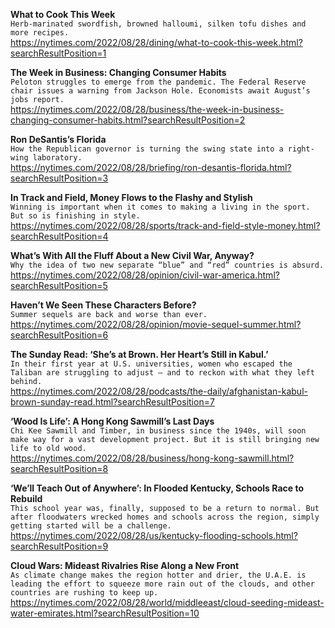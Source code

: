 **What to Cook This Week**\
`Herb-marinated swordfish, browned halloumi, silken tofu dishes and more recipes.`\
https://nytimes.com/2022/08/28/dining/what-to-cook-this-week.html?searchResultPosition=1

**The Week in Business: Changing Consumer Habits**\
`Peloton struggles to emerge from the pandemic. The Federal Reserve chair issues a warning from Jackson Hole. Economists await August’s jobs report.`\
https://nytimes.com/2022/08/28/business/the-week-in-business-changing-consumer-habits.html?searchResultPosition=2

**Ron DeSantis’s Florida**\
`How the Republican governor is turning the swing state into a right-wing laboratory.`\
https://nytimes.com/2022/08/28/briefing/ron-desantis-florida.html?searchResultPosition=3

**In Track and Field, Money Flows to the Flashy and Stylish**\
`Winning is important when it comes to making a living in the sport. But so is finishing in style.`\
https://nytimes.com/2022/08/28/sports/track-and-field-style-money.html?searchResultPosition=4

**What’s With All the Fluff About a New Civil War, Anyway?**\
`Why the idea of two new separate “blue” and “red” countries is absurd. `\
https://nytimes.com/2022/08/28/opinion/civil-war-america.html?searchResultPosition=5

**Haven’t We Seen These Characters Before?**\
`Summer sequels are back and worse than ever.`\
https://nytimes.com/2022/08/28/opinion/movie-sequel-summer.html?searchResultPosition=6

**The Sunday Read: ‘She’s at Brown. Her Heart’s Still in Kabul.’**\
`In their first year at U.S. universities, women who escaped the Taliban are struggling to adjust — and to reckon with what they left behind.`\
https://nytimes.com/2022/08/28/podcasts/the-daily/afghanistan-kabul-brown-sunday-read.html?searchResultPosition=7

**‘Wood Is Life’: A Hong Kong Sawmill’s Last Days**\
`Chi Kee Sawmill and Timber, in business since the 1940s, will soon make way for a vast development project. But it is still bringing new life to old wood.`\
https://nytimes.com/2022/08/28/business/hong-kong-sawmill.html?searchResultPosition=8

**‘We’ll Teach Out of Anywhere’: In Flooded Kentucky, Schools Race to Rebuild**\
`This school year was, finally, supposed to be a return to normal. But after floodwaters wrecked homes and schools across the region, simply getting started will be a challenge.`\
https://nytimes.com/2022/08/28/us/kentucky-flooding-schools.html?searchResultPosition=9

**Cloud Wars: Mideast Rivalries Rise Along a New Front**\
`As climate change makes the region hotter and drier, the U.A.E. is leading the effort to squeeze more rain out of the clouds, and other countries are rushing to keep up.`\
https://nytimes.com/2022/08/28/world/middleeast/cloud-seeding-mideast-water-emirates.html?searchResultPosition=10

